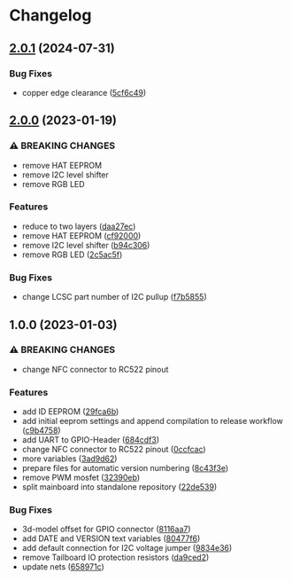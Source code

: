 # Changelog

## [2.0.1](https://github.com/bloop-box/bloop-box-mainboard/compare/v2.0.0...v2.0.1) (2024-07-31)


### Bug Fixes

* copper edge clearance ([5cf6c49](https://github.com/bloop-box/bloop-box-mainboard/commit/5cf6c498986e1e9f9c909ac74e83c215b622d0d5))

## [2.0.0](https://github.com/bloop-box/bloop-box-mainboard/compare/v1.0.0...v2.0.0) (2023-01-19)


### ⚠ BREAKING CHANGES

* remove HAT EEPROM
* remove I2C level shifter
* remove RGB LED

### Features

* reduce to two layers ([daa27ec](https://github.com/bloop-box/bloop-box-mainboard/commit/daa27ec4ec4a9b25dcfa96f8c26b65ecf9b1ea43))
* remove HAT EEPROM ([cf92000](https://github.com/bloop-box/bloop-box-mainboard/commit/cf92000fae4ed51b5fee4c6e450fc11b1c285ee3))
* remove I2C level shifter ([b94c306](https://github.com/bloop-box/bloop-box-mainboard/commit/b94c306e1bfe5751c49da7d8ca183a51e0bcca7e))
* remove RGB LED ([2c5ac5f](https://github.com/bloop-box/bloop-box-mainboard/commit/2c5ac5f5aaabc408e38f2fca52ec5572b1a649d2))


### Bug Fixes

* change LCSC part number of I2C pullup ([f7b5855](https://github.com/bloop-box/bloop-box-mainboard/commit/f7b5855fdd118c38ff95c6d2ad4129af0cdf2dad))

## 1.0.0 (2023-01-03)


### ⚠ BREAKING CHANGES

* change NFC connector to RC522 pinout

### Features

* add ID EEPROM ([29fca6b](https://github.com/bloop-box/bloop-box-mainboard/commit/29fca6b0ee6d14b70e27916b70edbddad3c6b2fc))
* add initial eeprom settings and append compilation to release workflow ([c9b4758](https://github.com/bloop-box/bloop-box-mainboard/commit/c9b4758c047ae3c0cc543bdbb0cada0100bebeb2))
* add UART to GPIO-Header ([684cdf3](https://github.com/bloop-box/bloop-box-mainboard/commit/684cdf39494faccde475f5c53999123cf644028c))
* change NFC connector to RC522 pinout ([0ccfcac](https://github.com/bloop-box/bloop-box-mainboard/commit/0ccfcacc2717ffdd54632eade2880b5d04bda1c4))
* more variables ([3ad9d62](https://github.com/bloop-box/bloop-box-mainboard/commit/3ad9d622208fb648b1df063b767c59333f17f956))
* prepare files for automatic version numbering ([8c43f3e](https://github.com/bloop-box/bloop-box-mainboard/commit/8c43f3e3125d3cbd04fc097754fc8e28eb9c87ee))
* remove PWM mosfet ([32390eb](https://github.com/bloop-box/bloop-box-mainboard/commit/32390ebd910076f0735f4e2b29f7aa077e36a9bd))
* split mainboard into standalone repository ([22de539](https://github.com/bloop-box/bloop-box-mainboard/commit/22de539663db7e1ce86aedc6387e2e9298a7a61c))


### Bug Fixes

* 3d-model offset for GPIO connector ([8116aa7](https://github.com/bloop-box/bloop-box-mainboard/commit/8116aa759b54e4d8e2731584663043586e68517e))
* add DATE and VERSION text variables ([80477f6](https://github.com/bloop-box/bloop-box-mainboard/commit/80477f68498f7e7a7a6d753b993b55e98668b47b))
* add default connection for I2C voltage jumper ([9834e36](https://github.com/bloop-box/bloop-box-mainboard/commit/9834e3640ebfb245844be0672dab51fcbe79d453))
* remove Tailboard IO protection resistors ([da9ced2](https://github.com/bloop-box/bloop-box-mainboard/commit/da9ced2ef8a0e79e47c1458d0525a38b68af17bd))
* update nets ([658971c](https://github.com/bloop-box/bloop-box-mainboard/commit/658971c0fbd4f4be307cef0f45213d0d53321734))
